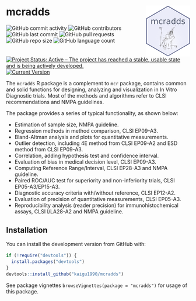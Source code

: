 
<!-- README.md is generated from README.Rmd. Please edit that file -->

# mcradds <a href='https://github.com/kaigu1990/mcradds'><img src="man/figures/logo.png" align="right" height="139" style="max-width: 100%;"/></a>

<!-- start badges -->

![GitHub commit
activity](https://img.shields.io/github/commit-activity/m/kaigu1990/mcradds)
![GitHub
contributors](https://img.shields.io/github/contributors/kaigu1990/mcradds)
![GitHub last
commit](https://img.shields.io/github/last-commit/kaigu1990/mcradds)
![GitHub pull
requests](https://img.shields.io/github/issues-pr/kaigu1990/mcradds)
![GitHub repo
size](https://img.shields.io/github/repo-size/kaigu1990/mcradds)
![GitHub language
count](https://img.shields.io/github/languages/count/kaigu1990/mcradds)
[![Project Status: Active – The project has reached a stable, usable
state and is being actively
developed.](https://www.repostatus.org/badges/latest/active.svg)](https://www.repostatus.org/#active)
[![Current
Version](https://img.shields.io/github/r-package/v/kaigu1990/mcradds/main?color=purple&label=package%20version)](https://github.com/kaigu1990/mcradds/tree/main)
<!-- end badges -->

The `mcradds` R package is a complement to `mcr` package, contains
common and solid functions for designing, analyzing and visualization in
In Vitro Diagnostic trials. Most of the methods and algorithms refer to
CLSI recommendations and NMPA guidelines.

The package provides a series of typical functionality, as shown below:

- Estimation of sample size, NMPA guideline.
- Regression methods in method comparison, CLSI EP09-A3.
- Bland-Altman analysis and plots for quantitative measurements.
- Outlier detection, including 4E method from CLSI EP09-A2 and ESD
  method from CLSI EP09-A3.
- Correlation, adding hypothesis test and confidence interval.
- Evaluation of bias in medical decision level, CLSI EP09-A3.
- Computing Reference Range/Interval, CLSI EP28-A3 and NMPA guideline.
- Paired ROC/AUC test for superiority and non-inferiority trials, CLSI
  EP05-A3/EP15-A3.
- Diagnostic accuracy criteria with/without reference, CLSI EP12-A2.
- Evaluation of precision of quantitative measurements, CLSI EP05-A3.
- Reproducibility analysis (reader precision) for immunohistochemical
  assays, CLSI I/LA28-A2 and NMPA guideline.

## Installation

You can install the development version from GitHub with:

``` r
if (!require("devtools")) {
  install.packages("devtools")
}
devtools::install_github("kaigu1990/mcradds")
```

See package vignettes `browseVignettes(package = "mcradds")` for usage
of this package.
